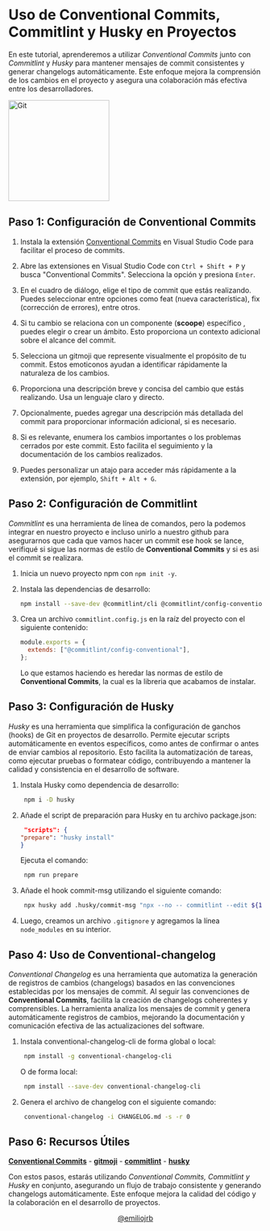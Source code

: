 # Uso de Conventional Commits, Commitlint y Husky en Proyectos

En este tutorial, aprenderemos a utilizar _Conventional Commits_ junto con _Commitlint_ y _Husky_ para mantener mensajes de commit consistentes y generar changelogs automáticamente. Este enfoque mejora la comprensión de los cambios en el proyecto y asegura una colaboración más efectiva entre los desarrolladores.

<img src="https://media1.giphy.com/media/kH6CqYiquZawmU1HI6/giphy.gif?cid=ecf05e47gxcc9d3ykdkw3aeew06ijwhze4iq2b4wgoxnr1em&ep=v1_gifs_search&rid=giphy.gif&ct=g" alt="Git" width="200">

## Paso 1: Configuración de Conventional Commits

1. Instala la extensión [Conventional Commits](https://marketplace.visualstudio.com/items?itemName=vivaxy.vscode-conventional-commits) en Visual Studio Code para facilitar el proceso de commits.

2. Abre las extensiones en Visual Studio Code con `Ctrl + Shift + P` y busca "Conventional Commits". Selecciona la opción y presiona `Enter`.

3. En el cuadro de diálogo, elige el tipo de commit que estás realizando. Puedes seleccionar entre opciones como feat (nueva característica), fix (corrección de errores), entre otros.
4. Si tu cambio se relaciona con un componente (**scoope**) específico , puedes elegir o crear un ámbito. Esto proporciona un contexto adicional sobre el alcance del commit.

5. Selecciona un gitmoji que represente visualmente el propósito de tu commit. Estos emoticonos ayudan a identificar rápidamente la naturaleza de los cambios.
6. Proporciona una descripción breve y concisa del cambio que estás realizando. Usa un lenguaje claro y directo.
7. Opcionalmente, puedes agregar una descripción más detallada del commit para proporcionar información adicional, si es necesario.
8. Si es relevante, enumera los cambios importantes o los problemas cerrados por este commit. Esto facilita el seguimiento y la documentación de los cambios realizados.
9. Puedes personalizar un atajo para acceder más rápidamente a la extensión, por ejemplo, `Shift + Alt + G`.

## Paso 2: Configuración de Commitlint

_Commitlint_ es una herramienta de línea de comandos, pero la podemos integrar en nuestro proyecto e incluso unirlo a nuestro github para asegurarnos que cada que vamos hacer un commit ese hook se lance, verifiqué si sigue las normas de estilo de **Conventional Commits** y si es asi el commit se realizara.

1. Inicia un nuevo proyecto npm con `npm init -y`.
2. Instala las dependencias de desarrollo:
   ```bash
   npm install --save-dev @commitlint/cli @commitlint/config-conventional
   ```
3. Crea un archivo `commitlint.config.js` en la raíz del proyecto con el siguiente contenido:

   ```js
   module.exports = {
     extends: ["@commitlint/config-conventional"],
   };
   ```

   Lo que estamos haciendo es heredar las normas de estilo de **Conventional Commits**, la cual es la libreria que acabamos de instalar.

## Paso 3: Configuración de Husky

_Husky_ es una herramienta que simplifica la configuración de ganchos (hooks) de Git en proyectos de desarrollo. Permite ejecutar scripts automáticamente en eventos específicos, como antes de confirmar o antes de enviar cambios al repositorio. Esto facilita la automatización de tareas, como ejecutar pruebas o formatear código, contribuyendo a mantener la calidad y consistencia en el desarrollo de software.

1. Instala Husky como dependencia de desarrollo:
   ```bash
    npm i -D husky
   ```
2. Añade el script de preparación para Husky en tu archivo package.json:

   ```json
    "scripts": {
   "prepare": "husky install"
   }
   ```

   Ejecuta el comando:

   ```bash
    npm run prepare
   ```

3. Añade el hook commit-msg utilizando el siguiente comando:
   ```bash
    npx husky add .husky/commit-msg "npx --no -- commitlint --edit ${1}"
   ```
4. Luego, creamos un archivo `.gitignore` y agregamos la línea `node_modules` en su interior.

## Paso 4: Uso de Conventional-changelog

_Conventional Changelog_ es una herramienta que automatiza la generación de registros de cambios (changelogs) basados en las convenciones establecidas por los mensajes de commit. Al seguir las convenciones de **Conventional Commits**, facilita la creación de changelogs coherentes y comprensibles. La herramienta analiza los mensajes de commit y genera automáticamente registros de cambios, mejorando la documentación y comunicación efectiva de las actualizaciones del software.

1. Instala conventional-changelog-cli de forma global o local:

   ```bash
    npm install -g conventional-changelog-cli
   ```

   O de forma local:

   ```bash
    npm install --save-dev conventional-changelog-cli
   ```

2. Genera el archivo de changelog con el siguiente comando:
   ```bash
    conventional-changelog -i CHANGELOG.md -s -r 0
   ```

## Paso 6: Recursos Útiles

[**Conventional Commits**](https://www.conventionalcommits.org/en/v1.0.0/) - [**gitmoji**](https://gitmoji.dev/) - [**commitlint**](https://commitlint.js.org/#/) - [**husky**](https://typicode.github.io/husky/getting-started.html)

Con estos pasos, estarás utilizando _Conventional Commits, Commitlint y Husky_ en conjunto, asegurando un flujo de trabajo consistente y generando changelogs automáticamente. Este enfoque mejora la calidad del código y la colaboración en el desarrollo de proyectos.

<div align="center">
  <a href="https://github.com/emiliojrb26" target="_blank">@emiliojrb</a>
</div>

